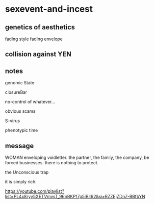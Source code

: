 # sexevent-and-incest

## genetics of aesthetics
fading style
fading envelope
## collision against YEN

## notes
genomic State

closureBar

no-control of whatever...

obvious scams

S-virus

phenotypic time

## message
WOMAN enveloping voidletter.
the partner, the family, the company, be forced businesses.
there is nothing to protect.

the Unconscious trap

it is simply rich.


https://youtube.com/playlist?list=PL4x8ryy5XETVmvsT_96nBKP17p5lBll62&si=RZZEjZDnZ-BBfbYN

